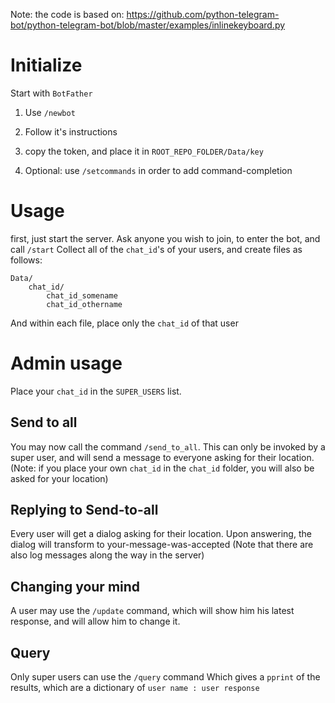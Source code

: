 Note: the code is based on:
https://github.com/python-telegram-bot/python-telegram-bot/blob/master/examples/inlinekeyboard.py

# Initialize

Start with `BotFather`

1) Use `/newbot`
2) Follow it's instructions
3) copy the token, and place it in `ROOT_REPO_FOLDER/Data/key`

4) Optional: use `/setcommands` in order to add command-completion

# Usage

first, just start the server.
Ask anyone you wish to join, to enter the bot, and call `/start`
Collect all of the `chat_id`'s of your users, and create files as follows:
```
Data/
	chat_id/
		chat_id_somename
		chat_id_othername
```
And within each file, place only the `chat_id` of that user

# Admin usage

Place your `chat_id` in the `SUPER_USERS` list.

## Send to all

You may now call the command `/send_to_all`.
This can only be invoked by a super user, and will send a message to everyone asking for their location.
(Note: if you place your own `chat_id` in the `chat_id` folder, you will also be asked for your location)

## Replying to Send-to-all

Every user will get a dialog asking for their location.
Upon answering, the dialog will transform to your-message-was-accepted
(Note that there are also log messages along the way in the server)

## Changing your mind

A user may use the `/update` command, which will show him his latest response, and will allow him to change it.

## Query

Only super users can use the `/query` command
Which gives a `pprint` of the results, which are a dictionary of `user name : user response`
